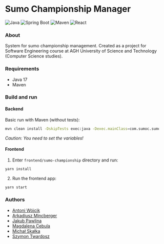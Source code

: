 # Sumo Championship Manager

![Java](https://img.shields.io/badge/java-%23ED8B00.svg?style=for-the-badge&logo=openjdk&logoColor=white) ![Spring Boot](https://img.shields.io/badge/SpringBoot-6DB33F?style=for-the-badge&logo=Spring&logoColor=white) ![Maven](https://img.shields.io/badge/Maven-C71A36?style=for-the-badge&logo=apache-maven) ![React](https://img.shields.io/badge/React-61DAFB?style=for-the-badge&logo=react&logoColor=black)


### About
System for sumo championship management. Created as a project for Software Engineering course at AGH University of Science and Technology (Computer Science studies).


### Requirements

- Java 17
- Maven


### Build and run

#### Backend

Basic run with Maven (without tests):

```sh
mvn clean install -DskipTests exec:java -Dexec.mainClass=com.sumoc.sumochampionship.SumoChampionshipApplication -DSUMO_DB_URL="<url>" -DSUMO_PASSWORD="<password>" -DSUMO_USERNAME="<username>"
```

*Caution: You need to set the variables!*

#### Frontend

1. Enter `frontend/sumo-championship` directory and run:
```sh
yarn install
```

2. Run the frontend app:
```sh
yarn start
```

### Authors
- [Antoni Wójcik](https://github.com/AntuanW)
- [Arkadiusz Mincberger](https://github.com/ArkadiuszMin)
- [Jakub Pawlina](https://github.com/jakubpawlina)
- [Magdalena Cebula](https://github.com/meg3758)
- [Michał Skałka](https://github.com/Skalakid)
- [Szymon Twardosz](https://github.com/szymont18)
